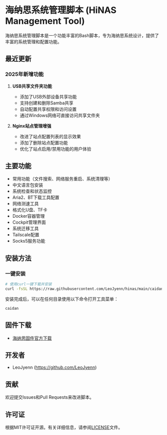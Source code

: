 # 海纳思系统管理脚本 (HiNAS Management Tool)

海纳思系统管理脚本是一个功能丰富的Bash脚本，专为海纳思系统设计，提供了丰富的系统管理和配置功能。

## 最近更新

### 2025年新增功能

1. **USB共享文件夹功能**
   - 添加了USB外部设备共享功能
   - 支持创建和删除Samba共享
   - 自动配置共享权限和访问设置
   - 通过Windows网络可直接访问共享文件夹

2. **Nginx站点管理增强**
   - 改进了站点配置列表的显示效果
   - 添加了删除站点配置功能
   - 优化了站点启用/禁用功能的用户体验

## 主要功能

- 常用功能（文件搜索、网络服务重启、系统清理等）
- 中文语言包安装
- 系统检查和状态监控
- Aria2、BT下载工具配置
- 网络测速工具
- 格式化U盘、TF卡
- Docker容器管理
- Cockpit管理界面
- 系统迁移工具
- Tailscale配置
- Socks5服务功能

## 安装方法

### 一键安装

```bash
# 使用curl一键下载并安装
curl -fsSL https://raw.githubusercontent.com/LeoJyenn/hinas/main/caidan.sh | bash -s caidan
```

安装完成后，可以在任何目录使用以下命令打开工具菜单：

```bash
caidan
```

## 固件下载

- [海纳思固件官方下载](https://www.histb.com/download/)

## 开发者

- LeoJyenn (https://github.com/LeoJyenn)

## 贡献

欢迎提交Issues和Pull Requests来改进脚本。

## 许可证

根据MIT许可证开源。有关详细信息，请参阅[LICENSE](LICENSE)文件。

